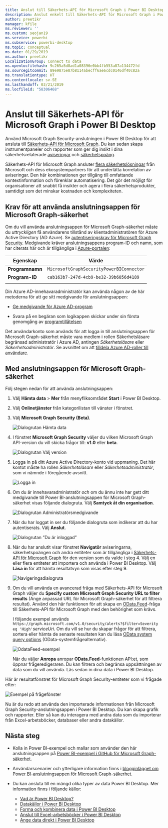 ```yaml
---
title: Anslut till Säkerhets-API för Microsoft Graph i Power BI Desktop
description: Anslut enkelt till Säkerhets-API för Microsoft Graph i Power BI Desktop
author: preetikr
manager: kfile
ms.reviewer: ''
ms.custom: seojan19
ms.service: powerbi
ms.subservice: powerbi-desktop
ms.topic: conceptual
ms.date: 01/29/2019
ms.author: preetikr
LocalizationGroup: Connect to data
ms.openlocfilehash: 9c265a5d8ad1a08396e0bb4fb553a87a134472fd
ms.sourcegitcommit: 89e9875e87b8114abecff6ae6cdc0146df40c82a
ms.translationtype: HT
ms.contentlocale: sv-SE
ms.lasthandoff: 03/21/2019
ms.locfileid: "58306468"
---
```

# <a name="connect-to-the-microsoft-graph-security-api-in-power-bi-desktop"></a>Anslut till Säkerhets-API för Microsoft Graph i Power BI Desktop

Använd Microsoft Graph Security-anslutningen i Power BI Desktop för att ansluta till [Säkerhets-API för Microsoft Graph](https://aka.ms/graphsecuritydocs). Du kan sedan skapa instrumentpaneler och rapporter som ger dig insikt i dina säkerhetsrelaterade [aviseringar](https://docs.microsoft.com/graph/api/resources/alert?view=graph-rest-1.0) och [säkerhetspoäng](https://docs.microsoft.com/graph/api/resources/securescores?view=graph-rest-beta).

Säkerhets-API för Microsoft Graph ansluter [flera säkerhetslösningar](https://aka.ms/graphsecurityalerts) från Microsoft och dess ekosystempartners för att underlätta korrelation av aviseringar. Den här kombinationen ger tillgång till omfattande kontextinformation och förenklar automatisering. Det gör det möjligt för organisationer att snabbt få insikter och agera i flera säkerhetsprodukter, samtidigt som det minskar kostnaden och komplexiteten.

## <a name="prerequisites-to-use-the-microsoft-graph-security-connector"></a>Krav för att använda anslutningsappen för Microsoft Graph-säkerhet

Om du vill använda anslutningsappen för Microsoft Graph-säkerhet måste du *uttryckligen* få användarens tillstånd av klientadministratören för Azure Active Directory (AD Azure). Se [autentiseringskrav för Microsoft Graph Security](https://aka.ms/graphsecurityauth).
Medgivande kräver anslutningsappens program-ID och namn, som har citerats här och är tillgängliga i [Azure-portalen](https://portal.azure.com):

| Egenskap | Värde |
|----------|-------|
| **Programnamn** | `MicrosoftGraphSecurityPowerBIConnector` |
| **Program-ID** | `cab163b7-247d-4cb9-be32-39b6056d4189` |
|||

Din Azure AD-innehavaradministratör kan använda någon av de här metoderna för att ge sitt medgivande för anslutningsappen:

* [Ge medgivande för Azure AD-program](https://docs.microsoft.com/azure/active-directory/develop/v2-permissions-and-consent)

* Svara på en begäran som logikappen skickar under sin första genomgång av [programtillåtelsen](https://docs.microsoft.com/azure/active-directory/develop/application-consent-experience)
   
Det användarkonto som används för att logga in till anslutningsappen för Microsoft Graph-säkerhet måste vara medlem i rollen Säkerhetsläsare begränsad administratör i Azure AD, antingen *Säkerhetsläsare*  eller  *Säkerhetsadministratör*. Se avsnittet om att [tilldela Azure AD-roller till användare](https://docs.microsoft.com/graph/security-authorization#assign-azure-ad-roles-to-users).

## <a name="using-the-microsoft-graph-security-connector"></a>Med anslutningsappen för Microsoft Graph-säkerhet

Följ stegen nedan för att använda anslutningsappen:

1. Välj **Hämta data** > **Mer** från menyfliksområdet **Start** i Power BI Desktop.
2. Välj **Onlinetjänster** från kategorilistan till vänster i fönstret.
3. Välj **Microsoft Graph Security (Beta)**.

    ![Dialogrutan Hämta data](media/desktop-connect-graph-security/GetData.PNG)
    
4. I fönstret **Microsoft Graph Security** väljer du vilken Microsoft Graph API-version du vill skicka frågor till: **v1.0** eller **beta**.

    ![Dialogrutan Välj version](media/desktop-connect-graph-security/selectVersion.PNG)
    
5. Logga in på ditt Azure Active Directory-konto vid uppmaning. Det här kontot måste ha rollen *Säkerhetsläsare* eller *Säkerhetsadministratör*, som vi nämnde i föregående avsnitt.

    ![Logga in](media/desktop-connect-graph-security/SignIn.PNG) 
    
6. Om du är innehavaradministratör *och* om du ännu inte har gett ditt medgivande till Power BI-anslutningsappen för Microsoft Graph-säkerhet visas följande dialogruta. Välj **Samtyck åt din organisation**.

    ![Dialogrutan Administratörsmedgivande](media/desktop-connect-graph-security/AdminConsent.PNG)
    
7. När du har loggat in ser du följande dialogruta som indikerar att du har autentiserats. Välj **Anslut**.

    ![Dialogrutan ”Du är inloggad”](media/desktop-connect-graph-security/SignedIn.PNG)
    
8. När du har anslutit visar fönstret **Navigatör** aviseringarna, säkerhetspoängen och andra entiteter som är tillgängliga i [Säkerhets-API för Microsoft Graph](https://aka.ms/graphsecuritydocs) för den version som du valde i steg 4. Välj en eller flera entiteter att importera och använda i Power BI Desktop. Välj **Läsa in** för att hämta resultatvyn som visas efter steg 9.

    ![Navigeringsdialogruta](media/desktop-connect-graph-security/NavTable.PNG)
    
9. Om du vill använda en avancerad fråga med Säkerhets-API för Microsoft Graph väljer du **Specify custom Microsoft Graph Security URL to filter results** (Ange anpassad URL för Microsoft Graph-säkerhet för att filtrera resultat). Använd den här funktionen för att skapa en [OData.Feed](https://docs.microsoft.com/power-bi/desktop-connect-odata)-fråga till Säkerhets-API för Microsoft Graph med den behörighet som krävs.

   I följande exempel används `https://graph.microsoft.com/v1.0/security/alerts?$filter=Severity eq 'High'`*serviceUri*. Om du vill se hur du skapar frågor för att filtrera, sortera eller hämta de senaste resultaten kan du läsa [OData system query options](https://docs.microsoft.com/graph/query-parameters) (OData-systemfrågealternativ).

   ![OdataFeed-exempel](media/desktop-connect-graph-security/ODataFeed.PNG)
    
   När du väljer **Anropa** anropar **OData.Feed**-funktionen API:et, som öppnar frågeredigeraren. Du kan filtrera och begränsa uppsättningen av data som du vill använda. Läs sedan in dina data i Power BI Desktop.

Här är resultatfönstret för Microsoft Graph Security-entiteter som vi frågade efter:

   ![Exempel på frågefönster](media/desktop-connect-graph-security/Result.PNG)
    

Nu är du redo att använda den importerade informationen från Microsoft Graph Security-anslutningsappen i Power BI Desktop. Du kan skapa grafik och rapporter. Eller så kan du interagera med andra data som du importerar från Excel-arbetsböcker, databaser eller andra datakällor.

## <a name="next-steps"></a>Nästa steg
* Kolla in Power BI-exempel och mallar som använder den här anslutningsappen på [Power BI-exempel i GitHub för Microsoft Graph-säkerhet](https://aka.ms/graphsecuritypowerbiconnectorsamples).

* Användarscenarier och ytterligare information finns i [blogginlägget om Power BI-anslutningsappen för Microsoft Graph-säkerhet](https://aka.ms/graphsecuritypowerbiconnectorblogpost).

* Du kan ansluta till en mängd olika typer av data Power BI Desktop. Mer information finns i följande källor:

    * [Vad är Power BI Desktop?](desktop-what-is-desktop.md)
    * [Datakällor i Power BI Desktop](desktop-data-sources.md)
    * [Forma och kombinera data i Power BI Desktop](desktop-shape-and-combine-data.md)
    * [Anslut till Excel-arbetsböcker i Power BI Desktop](desktop-connect-excel.md)
    * [Ange data direkt i Power BI Desktop](desktop-enter-data-directly-into-desktop.md)
